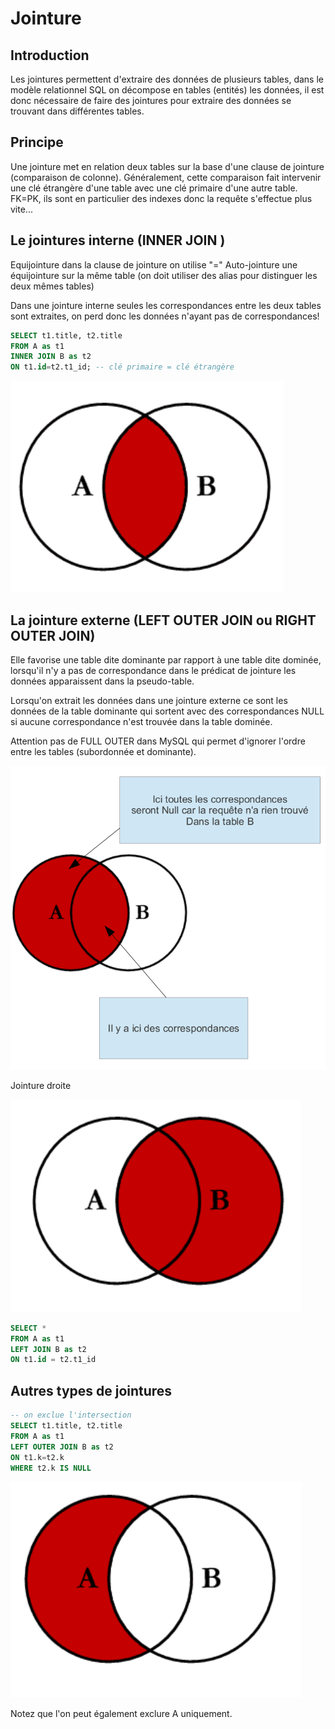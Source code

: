 # Jointure

## Introduction

Les jointures permettent d'extraire des données de plusieurs tables, dans le modèle relationnel SQL on décompose en tables (entités) les données, il est donc nécessaire de faire des jointures pour extraire des données se trouvant dans différentes tables.

## Principe

Une jointure met en relation deux tables sur la base d'une clause de jointure (comparaison de colonne). Généralement, cette comparaison fait intervenir une clé étrangère d'une table avec une clé primaire d'une autre table. FK=PK, ils sont en particulier des indexes donc la requête s'effectue plus vite...

## Le jointures interne (INNER JOIN )

Equijointure  dans la clause de jointure on utilise "="
Auto-jointure une équijointure sur la même table (on doit utiliser des alias pour distinguer les deux mêmes tables)

Dans une jointure interne seules les correspondances entre les deux tables sont extraites, on perd donc les données n'ayant pas de correspondances!

```sql
SELECT t1.title, t2.title
FROM A as t1
INNER JOIN B as t2
ON t1.id=t2.t1_id; -- clé primaire = clé étrangère
```

![jointure interne](images/jointure_interne.png)

## La jointure externe (LEFT OUTER JOIN  ou RIGHT OUTER JOIN)

Elle favorise une table dite dominante par rapport à une table dite dominée, lorsqu'il n'y a pas de correspondance dans le prédicat de jointure les données apparaissent dans la pseudo-table.

Lorsqu'on extrait les données dans une jointure externe ce sont les données de la table dominante qui sortent avec des correspondances NULL si aucune correspondance n'est trouvée dans la table dominée.

Attention pas de FULL OUTER dans MySQL qui permet d'ignorer l'ordre entre les tables (subordonnée et dominante).


![jointure left](images/jointure_left.png)

Jointure droite

![jointure right](images/jointure_right.png)

```sql
SELECT *
FROM A as t1
LEFT JOIN B as t2
ON t1.id = t2.t1_id
```

## Autres types de jointures

```sql
-- on exclue l'intersection
SELECT t1.title, t2.title
FROM A as t1
LEFT OUTER JOIN B as t2
ON t1.k=t2.k
WHERE t2.k IS NULL
```

![jointure exclude right](images/jointure_exclude_r.png)

Notez que l'on peut également exclure A uniquement.
